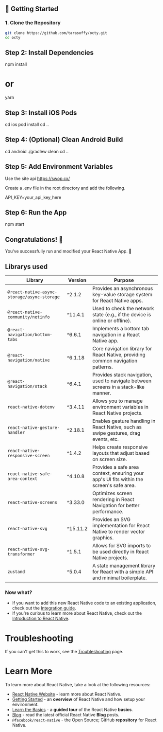 ## 🚀 Getting Started

### 1. Clone the Repository

```bash
git clone https://github.com/tarasoffy/octy.git
cd octy
```

## Step 2: Install Dependencies

npm install
# or
yarn

## Step 3: Install iOS Pods

cd ios
pod install
cd ..

## Step 4: (Optional) Clean Android Build

cd android
./gradlew clean
cd ..

## Step 5: Add Environment Variables

Use the site api https://swop.cx/

Create a .env file in the root directory and add the following.

API_KEY=your_api_key_here

## Step 6: Run the App

npm start

## Congratulations! :tada:

You've successfully run and modified your React Native App. :partying_face:

## Librarys used

| **Library**                                | **Version**   | **Purpose**                                                                 |
|--------------------------------------------|---------------|-----------------------------------------------------------------------------|
| `@react-native-async-storage/async-storage` | ^2.1.2        | Provides an asynchronous key-value storage system for React Native apps.    |
| `@react-native-community/netinfo`          | ^11.4.1       | Used to check the network state (e.g., if the device is online or offline). |
| `@react-navigation/bottom-tabs`            | ^6.6.1        | Implements a bottom tab navigation in a React Native app.                   |
| `@react-navigation/native`                 | ^6.1.18       | Core navigation library for React Native, providing common navigation patterns. |
| `@react-navigation/stack`                  | ^6.4.1        | Provides stack navigation, used to navigate between screens in a stack-like manner. |
| `react-native-dotenv`                      | ^3.4.11       | Allows you to manage environment variables in React Native projects.        |
| `react-native-gesture-handler`             | ^2.18.1       | Enables gesture handling in React Native, such as swipe gestures, drag events, etc. |
| `react-native-responsive-screen`           | ^1.4.2        | Helps create responsive layouts that adjust based on screen size.          |
| `react-native-safe-area-context`           | ^4.10.8       | Provides a safe area context, ensuring your app's UI fits within the screen's safe area. |
| `react-native-screens`                     | ^3.33.0       | Optimizes screen rendering in React Navigation for better performance.      |
| `react-native-svg`                         | ^15.11.2      | Provides an SVG implementation for React Native to render vector graphics. |
| `react-native-svg-transformer`             | ^1.5.1        | Allows for SVG imports to be used directly in React Native projects.        |
| `zustand`                                  | ^5.0.4        | A state management library for React with a simple API and minimal boilerplate. |


### Now what?

- If you want to add this new React Native code to an existing application, check out the [Integration guide](https://reactnative.dev/docs/integration-with-existing-apps).
- If you're curious to learn more about React Native, check out the [Introduction to React Native](https://reactnative.dev/docs/getting-started).

# Troubleshooting

If you can't get this to work, see the [Troubleshooting](https://reactnative.dev/docs/troubleshooting) page.

# Learn More

To learn more about React Native, take a look at the following resources:

- [React Native Website](https://reactnative.dev) - learn more about React Native.
- [Getting Started](https://reactnative.dev/docs/environment-setup) - an **overview** of React Native and how setup your environment.
- [Learn the Basics](https://reactnative.dev/docs/getting-started) - a **guided tour** of the React Native **basics**.
- [Blog](https://reactnative.dev/blog) - read the latest official React Native **Blog** posts.
- [`@facebook/react-native`](https://github.com/facebook/react-native) - the Open Source; GitHub **repository** for React Native.
